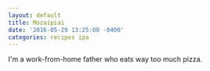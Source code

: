 ```yaml
---
layout: default
title: Mozaipiai
date: '2016-05-29 13:25:00 -0400'
categories: recipes ipa
---
```


I'm a work-from-home father who eats way too much pizza.

